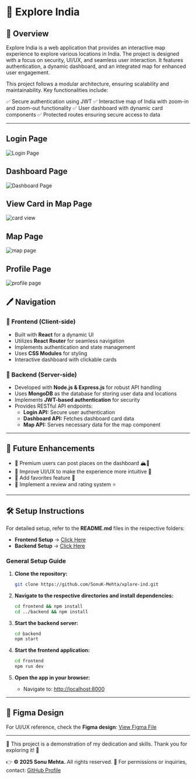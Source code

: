 # 📌 Explore India

## 🔹 Overview
Explore India is a web application that provides an interactive map experience to explore various locations in India. The project is designed with a focus on security, UI/UX, and seamless user interaction. It features authentication, a dynamic dashboard, and an integrated map for enhanced user engagement.

This project follows a modular architecture, ensuring scalability and maintainability. Key functionalities include:

✅ Secure authentication using JWT
✅ Interactive map of India with zoom-in and zoom-out functionality
✅ User dashboard with dynamic card components
✅ Protected routes ensuring secure access to data

---
## Login Page
![Login Page](https://res.cloudinary.com/dn8cpdhio/image/upload/v1742885756/Screenshot_2025-03-25_122002_j3sapd.png)

## Dashboard Page
![Dashboard Page](https://res.cloudinary.com/dn8cpdhio/image/upload/v1742885834/Screenshot_2025-03-25_121943_rfrwbj.png)

## View Card in Map Page
![card view](https://res.cloudinary.com/dn8cpdhio/image/upload/v1742885842/Screenshot_2025-03-25_121751_zrgngd.png)

## Map Page
![map page](https://res.cloudinary.com/dn8cpdhio/image/upload/v1742885837/Screenshot_2025-03-25_121717_wcnmfo.png)

## Profile Page
![profile page](https://res.cloudinary.com/dn8cpdhio/image/upload/v1742885835/Screenshot_2025-03-25_121902_kjfzhn.png)

## 🖊️ Navigation

### 🔹 Frontend (Client-side)
- Built with **React** for a dynamic UI
- Utilizes **React Router** for seamless navigation
- Implements authentication and state management
- Uses **CSS Modules** for styling
- Interactive dashboard with clickable cards

### 🔹 Backend (Server-side)
- Developed with **Node.js & Express.js** for robust API handling
- Uses **MongoDB** as the database for storing user data and locations
- Implements **JWT-based authentication** for security
- Provides RESTful API endpoints:
  - **Login API:** Secure user authentication
  - **Dashboard API:** Fetches dashboard card data
  - **Map API:** Serves necessary data for the map component

---

## 🚀 Future Enhancements

- 🔹 Premium users can post places on the dashboard 🏔️📍
- 🔹 Improve UI/UX to make the experience more intuitive 🎨
- 🔹 Add favorites feature 💾
- 🔹 Implement a review and rating system ⭐

---

## 🛠️ Setup Instructions

For detailed setup, refer to the **README.md** files in the respective folders:  
- **Frontend Setup** → [Click Here](./frontend/README.md)  
- **Backend Setup** → [Click Here](./backend/README.md)
  
### General Setup Guide
1. **Clone the repository:**
   ```sh
   git clone https://github.com/SonuK-Mehta/xplore-ind.git
   ```

2. **Navigate to the respective directories and install dependencies:**
   ```sh
   cd frontend && npm install  
   cd ../backend && npm install  
   ```

3. **Start the backend server:**
   ```sh
   cd backend  
   npm start  
   ```

4. **Start the frontend application:**
   ```sh
   cd frontend  
   npm run dev  
   ```

5. **Open the app in your browser:**  
   - Navigate to: [http://localhost:8000](http://localhost:8000)

---

## 🌟 Figma Design
For UI/UX reference, check the **Figma design**: [View Figma File](https://drive.google.com/drive/folders/1GEVpUvn4pImprUMlX2giG2q5oEymVL6z?usp=drive_link)

---

🌟 This project is a demonstration of my dedication and skills. Thank you for exploring it! 🚀

👉 **© 2025 Sonu Mehta.** All rights reserved.
🔗 For permissions or inquiries, contact: [GitHub Profile](https://github.com/sonuk-mehta)

